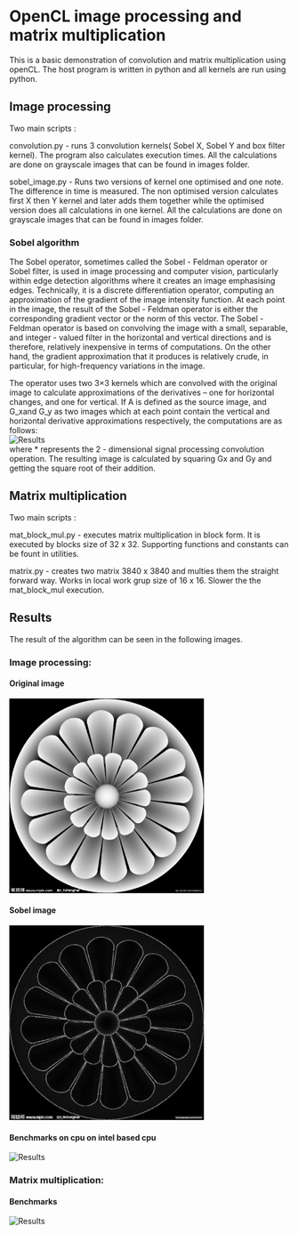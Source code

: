 # OpenCL image processing and matrix multiplication

This is a basic demonstration of convolution and matrix multiplication using openCL.
The host program is written in python and all kernels are run using python.


## Image processing

Two main scripts :

convolution.py - runs 3 convolution kernels( Sobel X, Sobel Y and box filter kernel).
The program also calculates execution times.
All the calculations are done on grayscale images that can be found in images folder.

sobel_image.py - Runs two versions of kernel one optimised and one note. The difference in time is
measured. The non optimised version calculates first X then Y kernel and later adds them together while
the optimised version does all calculations in one kernel.
All the calculations are done on grayscale images that can be found in images folder.

### Sobel algorithm  

The Sobel operator, sometimes called the Sobel - Feldman operator or Sobel filter, is used in image processing and computer vision, particularly within edge detection algorithms where it creates an image emphasising edges. Technically, it is a discrete differentiation operator, computing an approximation of the gradient of the image intensity function.  At each point in the image, the result of the Sobel - Feldman operator is either the corresponding gradient vector or the norm of this vector.  The Sobel - Feldman operator is based on convolving the image with a small, separable, and integer - valued filter in the horizontal and vertical directions and is therefore, relatively inexpensive in terms of computations. On the other hand, the gradient approximation that it produces is relatively crude, in particular, for high-frequency variations in the image.    
  
The operator uses two 3×3 kernels which are convolved with the original image to calculate approximations of the derivatives – one for horizontal changes, and one for vertical. If A is defined as the source image, and G_xand G_y as two images which at each point contain the vertical and horizontal derivative approximations respectively, the computations are as follows:   
<img src="https://i.ibb.co/rG7Js0V/sobel-kernel.png" alt="Results"/>  
where * represents the 2 - dimensional signal processing convolution operation. 
The resulting image is calculated by squaring Gx  and Gy and getting the square root of their addition.


## Matrix multiplication

Two main scripts : 

mat_block_mul.py - executes matrix multiplication in block form. 
It is executed by blocks size of 32 x 32. 
Supporting functions and constants can be fount in utilities.
	
matrix.py - creates two matrix 3840 x 3840 and multies them the straight forward way. 
Works in local work grup size of 16 x 16. Slower the the mat_block_mul execution. 
	
## Results
The result of the algorithm can be seen in the following images. 
### Image processing:  
####  Original image  
<img src="https://github.com/vladimirjankov/OpenCL-image-processing-and-matrix-multiplication/blob/master/Image%20processing/images/grayscale.jpg?raw=true" alt="Grayscale image" width="350"/>  

####  Sobel image  
<img src="https://github.com/vladimirjankov/OpenCL-image-processing-and-matrix-multiplication/blob/master/Image%20processing/images/new_grayscale_sobel_kernel.png?raw=true" alt="Sobel grayscale image" width="350"/>  

####  Benchmarks on cpu on intel based cpu  
<img src="https://i.ibb.co/3FKTyRb/sobel-table.png" alt="Results"/>

### Matrix multiplication:  

#### Benchmarks
<img src="https://i.ibb.co/42tPwRc/matrix-multiplication.png" alt="Results"/>

